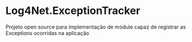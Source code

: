Log4Net.ExceptionTracker
========================

Projeto open source para implementação de module capaz de registrar as Exceptions ocorridas na aplicação
